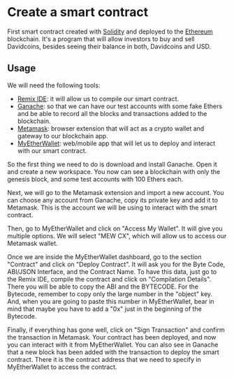 # Create a smart contract

First smart contract created with <a href="https://solidity-es.readthedocs.io/es/latest/">Solidity</a> and deployed to
the <a href="https://ethereum.org/es/">Ethereum</a> blockchain. It's a program that will allow investors to buy
and sell Davidcoins, besides seeing their balance in both, Davidcoins and USD.

## Usage

We will need the following tools:

- <a href="https://remix.ethereum.org/">Remix IDE</a>: it will allow us to compile our smart contract.
- <a href="https://www.trufflesuite.com/ganache">Ganache</a>: so that we can have our test accounts with some fake
  Ethers and be able to record all the blocks and transactions added to the blockchain.
- <a href="https://metamask.io/">Metamask</a>: browser extension that will act as a crypto wallet and gateway to
  our blockchain app.
- <a href="https://www.myetherwallet.com/">MyEtherWallet</a>: web/mobile app that will let us to deploy and interact
  with our smart contract.
  
So the first thing we need to do is download and install Ganache. Open it and create a new workspace. You now can see
a blockchain with only the genesis block, and some test accounts with 100 Ethers each.

Next, we will go to the Metamask extension and import a new account. You can choose any account from Ganache, copy its
private key and add it to Metamask. This is the account we will be using to interact with the smart contract.

Then, go to MyEtherWallet and click on "Access My Wallet". It will give you multiple options. We will select "MEW CX",
which will allow us to access our Metamask wallet.

Once we are inside the MyEtherWallet dashboard, go to the section "Contract" and click on "Deploy Contract". It will
ask you for the Byte Code, ABI/JSON Interface, and the Contract Name. To have this data, just go to the Remix IDE,
compile the contract and click on "Compilation Details". There you will be able to copy the ABI and the BYTECODE. For
the Bytecode, remember to copy only the large number in the "object" key. And, when you are going to paste this number
in MyEtherWallet, bear in mind that maybe you have to add a "0x" just in the beginning of the Bytecode.

Finally, if everything has gone well, click on "Sign Transaction" and confirm the transaction in Metamask. Your
contract has been deployed, and now you can interact with it from MyEtherWallet. You can also see in Ganache that
a new block has been added with the transaction to deploy the smart contract. There it is the contract address that
we need to specify in MyEtherWallet to access the contract.
